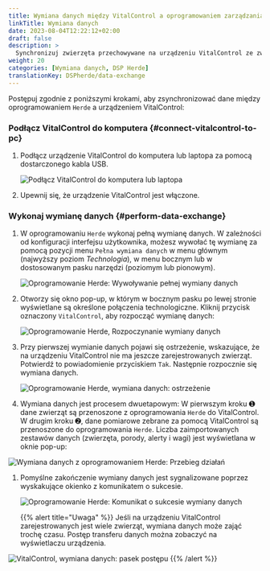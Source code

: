 ```yaml
---
title: Wymiana danych między VitalControl a oprogramowaniem zarządzania stadem Herde
linkTitle: Wymiana danych
date: 2023-08-04T12:22:12+02:00
draft: false
description: >
  Synchronizuj zwierzęta przechowywane na urządzeniu VitalControl ze zwierzętami zarządzanymi przez oprogramowanie *Herde* i przenoś zmierzone wartości zarejestrowane za pomocą urządzenia VitalControl do oprogramowania *Herde*.
weight: 20
categories: [Wymiana danych, DSP Herde]
translationKey: DSPherde/data-exchange
---
```

Postępuj zgodnie z poniższymi krokami, aby zsynchronizować dane między oprogramowaniem `Herde` a urządzeniem VitalControl:

### Podłącz VitalControl do komputera {#connect-vitalcontrol-to-pc}

1. Podłącz urządzenie VitalControl do komputera lub laptopa za pomocą dostarczonego kabla USB.

   ![Podłącz VitalControl do komputera lub laptopa](/images/synchronisation/connect-to-pc.svg "Podłącz VitalControl do komputera")

1. Upewnij się, że urządzenie VitalControl jest włączone.

### Wykonaj wymianę danych {#perform-data-exchange}

1. W oprogramowaniu `Herde` wykonaj pełną wymianę danych. W zależności od konfiguracji interfejsu użytkownika, możesz wywołać tę wymianę za pomocą pozycji menu `Pełna wymiana danych` w menu głównym (najwyższy poziom _Technologia_), w menu bocznym lub w dostosowanym pasku narzędzi (poziomym lub pionowym).

   ![Oprogramowanie Herde: Wywoływanie pełnej wymiany danych](../screenshots/data-exchange.png "Herde: Wywoływanie wymiany danych")

1. Otworzy się okno pop-up, w którym w bocznym pasku po lewej stronie wyświetlane są określone połączenia technologiczne. Kliknij przycisk oznaczony `VitalControl`, aby rozpocząć wymianę danych:

   ![Oprogramowanie Herde, Rozpoczynanie wymiany danych](../screenshots/start-transfer.png "Herde: Rozpocznij wymianę danych")

1. Przy pierwszej wymianie danych pojawi się ostrzeżenie, wskazujące, że na urządzeniu VitalControl nie ma jeszcze zarejestrowanych zwierząt. Potwierdź to powiadomienie przyciskiem `Tak`. Następnie rozpocznie się wymiana danych.

   ![Oprogramowanie Herde, wymiana danych: ostrzeżenie](../screenshots/warning.png "Wymiana danych: ostrzeżenie")

1. Wymiana danych jest procesem dwuetapowym: W pierwszym kroku ➊ dane zwierząt są przenoszone z oprogramowania `Herde` do VitalControl. W drugim kroku ➋, dane pomiarowe zebrane za pomocą VitalControl są przenoszone do oprogramowania `Herde`. Liczba zaimportowanych zestawów danych (zwierzęta, porody, alerty i wagi) jest wyświetlana w oknie pop-up:

![Wymiana danych z oprogramowaniem Herde: Przebieg działań](../screenshots/data-transfer.png "Wymiana danych: Przebieg działań")

1. Pomyślne zakończenie wymiany danych jest sygnalizowane poprzez wyskakujące okienko z komunikatem o sukcesie.

   ![Oprogramowanie Herde: Komunikat o sukcesie wymiany danych](../screenshots/success-message.png "Herde: Komunikat o sukcesie wymiany danych")

    {{% alert title="Uwaga" %}}
Jeśli na urządzeniu VitalControl zarejestrowanych jest wiele zwierząt, wymiana danych może zająć trochę czasu. Postęp transferu danych można zobaczyć na wyświetlaczu urządzenia.

![VitalControl, wymiana danych: pasek postępu](../../vcsynchronizer/images/import-animals/data-transfer.png "VitalControl: pasek postępu wymiany danych")
    {{% /alert %}}
